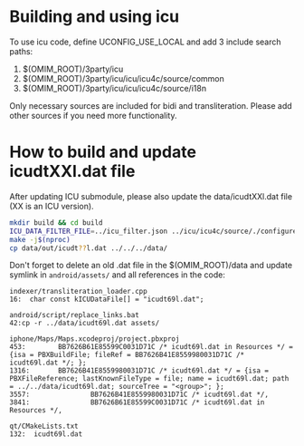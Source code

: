 # Building and using icu

To use icu code, define UCONFIG_USE_LOCAL and add 3 include search paths:

1. $(OMIM_ROOT)/3party/icu
2. $(OMIM_ROOT)/3party/icu/icu/icu4c/source/common
3. $(OMIM_ROOT)/3party/icu/icu/icu4c/source/i18n

Only necessary sources are included for bidi and transliteration.
Please add other sources if you need more functionality.

# How to build and update icudtXXl.dat file

After updating ICU submodule, please also update the data/icudtXXl.dat file (XX is an ICU version).

```bash
mkdir build && cd build
ICU_DATA_FILTER_FILE=../icu_filter.json ../icu/icu4c/source/./configure --disable-shared --enable-static --disable-renaming --disable-extras --disable-icuio --disable-tests --disable-samples --with-data-packaging=archive
make -j$(nproc)
cp data/out/icudt??l.dat ../../../data/
```

Don't forget to delete an old .dat file in the $(OMIM_ROOT)/data and update symlink in `android/assets/`
and all references in the code:

```
indexer/transliteration_loader.cpp
16:  char const kICUDataFile[] = "icudt69l.dat";

android/script/replace_links.bat
42:cp -r ../data/icudt69l.dat assets/

iphone/Maps/Maps.xcodeproj/project.pbxproj
453:		BB7626B61E85599C0031D71C /* icudt69l.dat in Resources */ = {isa = PBXBuildFile; fileRef = BB7626B41E8559980031D71C /* icudt69l.dat */; };
1316:		BB7626B41E8559980031D71C /* icudt69l.dat */ = {isa = PBXFileReference; lastKnownFileType = file; name = icudt69l.dat; path = ../../data/icudt69l.dat; sourceTree = "<group>"; };
3557:				BB7626B41E8559980031D71C /* icudt69l.dat */,
3841:				BB7626B61E85599C0031D71C /* icudt69l.dat in Resources */,

qt/CMakeLists.txt
132:  icudt69l.dat
```
